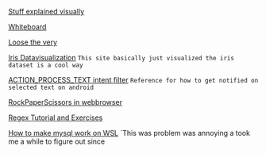[Stuff explained visually](https://setosa.io/ev/)

[Whiteboard](witeboard.com)

[Loose the very](https://www.losethevery.com/)

[Iris Datavisualization](https://devpost.com/software/data-visualization-on-iris-dataset) `This site basically just visualized the iris dataset is a cool way`

[ACTION_PROCESS_TEXT intent filter](https://commonsware.com/blog/2015/09/15/book-excerpt-floating-action-mode.html) `Reference for how to get notified on selected text on android`

[RockPaperScissors in webbrowser](https://www.romaglushko.com/lab/rock-paper-scissors/)

[Regex Tutorial and Exercises](http://regextutorials.com/index.html)

[How to make mysql work on WSL](https://learn.microsoft.com/en-us/windows/wsl/tutorials/wsl-database) `This was problem was annoying a took me a while to figure out since 
